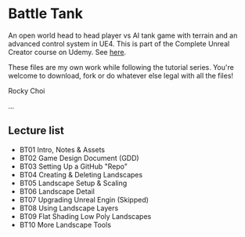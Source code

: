 # Battle Tank
An open world head to head player vs AI tank game with terrain and an advanced control system in UE4. This is part of the Complete Unreal Creator course on Udemy. See [here](https://www.udemy.com/unrealcourse?couponCode=GitHubSpecial).

These files are my own work while following the tutorial series. You're welcome to download, fork or do whatever else legal with all the files!

Rocky Choi

...
## Lecture list
* BT01 Intro, Notes & Assets
* BT02 Game Design Document (GDD)
* BT03 Setting Up a GitHub "Repo"
* BT04 Creating & Deleting Landscapes
* BT05 Landscape Setup & Scaling
* BT06 Landscape Detail
* BT07 Upgrading Unreal Engin (Skipped)
* BT08 Using Landscape Layers
* BT09 Flat Shading Low Poly Landscapes
* BT10 More Landscape Tools
